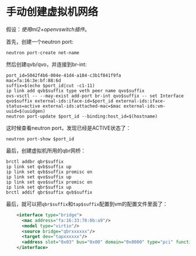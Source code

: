 # 手动创建虚拟机网络

假设：_使用ml2+openvswitch插件_。

首先，创建一个neutron port:

```
neutron port-create net-name
```

然后创建qvb/qvo，并连接到br-int:

```
port_id=5042f4b6-004e-41d4-a184-c3b1f841f9fa
mac=fa:16:3e:bf:88:6d
suffix=$(echo $port_id|cut -c1-11)
ip link add qvb$suffix type veth peer name qvo$suffix
ovs-vsctl -- --may-exist add-port br-int qvo$suffix -- set Interface qvo$suffix external-ids:iface-id=$port_id external-ids:iface-status=active external-ids:attached-mac=$mac external-ids:vm-uuid=$(uuidgen)
neutron port-update $port_id --binding:host_id=$(hostname)
```

这时候查看neutron port，发现已经是ACTIVE状态了：

```
neutron port-show $port_id
```

最后，创建虚拟机所用的qbr网桥：

```
brctl addbr qbr$suffix
ip link set qvb$suffix up
ip link set qvb$suffix promisc on
ip link set qvo$suffix up
ip link set qvo$suffix promisc on
ip link set qbr$suffix up
brctl addif qbr$suffix qvb$suffix
```

最后，就可以把`qbr$suffix`和`tap$suffix`配置到vm的配置文件里面了：

```xml
    <interface type="bridge">
      <mac address="fa:16:33:78:0b:a9"/>
      <model type="virtio"/>
      <source bridge="qbrxxxxxx"/>
      <target dev="tapxxxxxx"/>
      <address slot="0x03" bus="0x00" domain="0x0000" type="pci" function="0x0"/>
    </interface>
```
